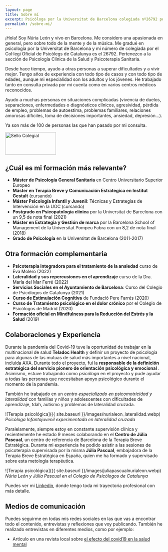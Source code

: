 ```yaml
---
layout: page
title: Sobre mí
excerpt: Psicóloga por la Universitat de Barcelona colegiada nº26792 por el Col·legi Oficial de Psicòlegs de Catalunya. Ayudo a muchas personas en situaciones complejas (vivencia de duelos, separaciones, problemas de autoestima, enfermedades o diagnósticos clínicos, dolor crónico, pérdida de empleo, embarazo, aborto, agresividad, problemas familiares, relaciones amorosas difíciles, toma de decisiones importantes, ansiedad, depresión, trastornos…). Soy especialista en psicoterapia para adultos y jóvenes.
permalink: /sobre-mi/
---
```


¡Hola! Soy Núria León y vivo en Barcelona. Me considero una apasionada en general, pero sobre todo de la mente y de la música. Me gradué en psicología por la Universitat de Barcelona y mi número de colegiada por el Col·legi Oficial de Psicòlegs de Catalunya es el 26792. Pertenezco a la sección de Psicología Clínica de la Salud y Psicoterapia Sanitaria.

Desde hace tiempo, ayudo a otras personas a superar dificultades y a vivir mejor. Tengo años de experiencia con todo tipo de casos y con todo tipo de edades, aunque mi especialidad son los adultos y los jóvenes. He trabajado tanto en consulta privada por mi cuenta como en varios centros médicos reconocidos.

<div class="carousel" data-flickity='{ "imagesLoaded": true, "wrapAround": true, "autoPlay": true }'>
  <div class="carousel-cell" style="display: none"><img src="{{ site.baseurl }}/images/nuria_psico_058.webp" /></div>
  <div class="carousel-cell" style="display: none"><img loading="lazy" src="{{ site.baseurl }}/images/nuria_psico_030.webp" /></div>
  <div class="carousel-cell" style="display: none"><img loading="lazy" src="{{ site.baseurl }}/images/IMG-8643.webp" /></div>
  <div class="carousel-cell" style="display: none"><img loading="lazy" src="{{ site.baseurl }}/images/IMG_4989.webp" /></div>
  <div class="carousel-cell" style="display: none"><img loading="lazy" src="{{ site.baseurl }}/images/despacho.webp" /></div>
  <div class="carousel-cell" style="display: none"><img loading="lazy" src="{{ site.baseurl }}/images/5ec741eb-e9db-4797-a6ad-055d89de5e2a.webp" /></div>
  <div class="carousel-cell" style="display: none"><img loading="lazy" src="{{ site.baseurl }}/images/IMG_8329.webp" /></div>
  <div class="carousel-cell" style="display: none"><img loading="lazy" src="{{ site.baseurl }}/images/img_5496.webp" /></div>
</div>

Ayudo a muchas personas en situaciones complicadas (vivencia de duelos, separaciones, enfermedades o diagnósticos clínicos, agresividad, pérdida de empleo, problemas de autoestima, problemas familiares, relaciones amorosas difíciles, toma de decisiones importantes, ansiedad, depresión...).

Ya son más de 100 de personas las que han pasado por mi consulta.

<img class="sello-colegial" src="{{site.baseurl}}/images/sello_colegial.webp" alt="Sello Colegial" width="162" height="72" data-action="zoom" />

## ¿Cuál es mi formación más relevante?

- **Máster de Psicología General Sanitaria** en Centro Universitario Superior Europeo 
- **Máster en Terapia Breve y Comunicación Estrategica en Institut Gestalt** (cursando)
- **Máster Psicología Infantil y Juvenil**: Técnicas y Estrategias de Intervención en la UOC (cursando)
- **Postgrado en Psicopatología clínica** por la Universitat de Barcelona con un 9,5 de nota final (2021)
- **Máster en Estrategia y Gestión de marca** por la Barcelona School of Management de la Universitat Pompeu Fabra con un 8,2 de nota final (2018)
- **Grado de Psicología** en la Universitat de Barcelona (2011-2017)

## Otra formación complementaria

- **Psicoterapia integradora para el tratamiento de la ansiedad** curso de Eva Molero (2022)
- **Lateralidad y sus repercusiones en el aprendizaje** curso de la Dra. María del Mar Ferré (2022)
- **Servicios Sociales en el Ayuntamiento de Barcelona**: Curso del Colegio de Psicólogos de Catalunya (2021)
- **Curso de Estimulación Cognitiva** de Fundació Pere Farrés (2020)
- **Curso de Tratamiento psicológico en el dolor crónico** por el Colegio de Psicólogos de Madrid (2020)
- **Formación oficial en Mindfulness para la Reducción del Estrés y la Salud** (2019)

## Colaboraciones y Experiencia

Durante la pandemia del Covid-19 tuve la oportunidad de trabajar en la multinacional de salud **Teladoc Health** y definir un proyecto de psicología para algunas de las mutuas de salud más importantes a nivel nacional, incluída AXA. Durante todo el proyecto, fui la **responsable de la definición estratégica del servicio pionero de orientación psicológica y emocional** . Asimismo, estuve trabajando como *psicóloga* en el proyecto y pude ayudar a todas las personas que necesitaban apoyo psicológico durante el momento de la pandemia.

También he trabajado en un *centro especializado en psicomotricidad y lateralidad* con familias y niños y adolescentes con dificultades de aprendizaje, tdah, autismo y problemas de lateralidad cruzada.

![Terapia psicológica]({{ site.baseurl }}/images/nurialeon_lateralidad.webp)
*Psicóloga Infantojuvenil experimentada en lateralidad cruzada*

Paralelamente, siempre estoy en constante supervisión clínica y recientemente he estado 9 meses colaborando en el **Centro de Júlia Pascual**, un centro de referencia de Barcelona de la Terapia Breve Estratégica. Durante mi experiencia he podido asistir a las sesiones de psicoterapia supervisada por la misma **Júlia Pascual**, embajadora de la Terapia Breve Estratégica en España, quien me ha formado y supervisado sobre esta metología terapéutica.

![Terapia psicológica]({{ site.baseurl }}/images/juliapascualnurialeon.webp)
*Núria León y Júlia Pascual en el Colegio de Psicólogos de Catalunya*

Puedes ver mi [Linkedin](https://www.linkedin.com/in/nurialeonsallent/), donde tengo toda mi trayectoria profesional con más detalle.

## Medios de comunicación

Puedes seguirme en todas mis redes sociales en las que vas a encontrar todo el contenido, entrevistas y reflexiones que voy publicando. También he realizado entrevistas en diferentes medios, como por ejemplo:

- Artículo en una revista local sobre [el efecto del covid19 en la salud mental](https://www.latorredebarcelona.com/la-nevera/com-ha-afectat-la-covid-19-a-la-salut-mental/)

